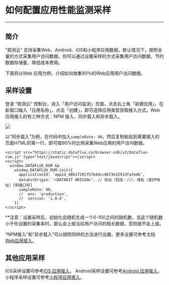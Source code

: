 # 如何配置应用性能监测采样
---

## 简介

“观测云” 支持采集Web、Android、iOS和小程序应用数据，默认情况下，按照全量的方式采集用户访问数据。你可以通过设置采样的方式采集用户访问数据，节约数据存储量，降低成本费用。

下面将以Web 应用为例，介绍如何收集90％的Web应用用户访问数据。

## 采样设置

登录 “观测云” 控制台，进入「用户访问监测」页面，点击右上角「新建应用」，在新窗口输入「应用名称」，点击「创建」，即可选择应用类型获取接入方式。Web应用接入的有三种方式：NPM 接入、同步载入和异步载入。

![](img/sampling.png)

以“同步载入”为例，在代码中加入`sampleRate: 90`，然后复制粘贴到需要接入的页面HTML的第一行，即可按90%的比例采集Web应用的用户访问数据。

```
<script src="https://static.dataflux.cn/browser-sdk/v2/dataflux-rum.js" type="text/javascript"></script>
<script>
  window.DATAFLUX_RUM &&
    window.DATAFLUX_RUM.init({
      applicationId: 'appid_48617201757b4dcc86f3e3291dfa7e4b',
      datakitOrigin: '<DATAKIT ORIGIN>', // 协议（包括：//），域名（或IP地址）[和端口号]
      sampleRate: 90,
      //  env: 'production',
      //  version: '1.0.0',
    })
</script>
```

**注意：设置采样后，初始化会随机生成一个0-100之间的随机数，当这个随机数小于你设置的采集率时，那么会上报当前用户访问的相关数据，否则就不会上报。

“NPM接入”和“异步载入”可以按照同样的方法进行设置。更多设置可参考文档[Web应用接入](web/app-access.md)。

## 其他应用采样

IOS采样设置可参考[IOS 应用接入](ios/app-access.md)。
Android采样设置可参考[Android 应用接入](android/app-access.md)。
小程序采样设置可参考[小程序应用接入](miniapp/app-access/index.md)。

